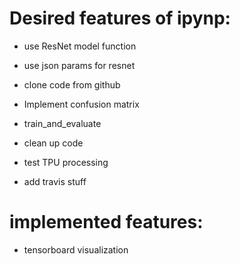 

# Desired features of ipynp:

- use ResNet model function
- use json params for resnet
- clone code from github
- Implement confusion matrix
- train_and_evaluate


- clean up code
- test TPU processing
- add travis stuff


# implemented features:

- tensorboard visualization
